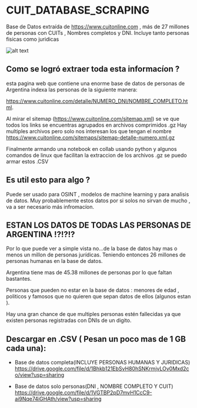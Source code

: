 # CUIT_DATABASE_SCRAPING
Base de Datos extraída de https://www.cuitonline.com , más de 27 millones de personas con CUITs , Nombres completos y DNI.
Incluye tanto personas fisicas como juridicas 


![alt text](https://www.cuitonline.com/images/logo-header.png)

## Como se logró extraer toda esta informacíon ?

esta pagina web que contiene una enorme base de datos de personas de Argentina indexa las personas de la siguiente manera:

https://www.cuitonline.com/detalle/NUMERO_DNI/NOMBRE_COMPLETO.html.

Al mirar el sitemap (https://www.cuitonline.com/sitemap.xml) se ve que todos los links se encuentras agrupados en archivos comprimidos .gz
Hay multiples archivos pero solo nos interesan los que tengan el nombre https://www.cuitonline.com/sitemaps/sitemap-detalle-numero.xml.gz

Finalmente armando una notebook en collab usando python y algunos comandos de linux que facilitan la extraccion de los archivos .gz se puedo armar estos .CSV

## Es util esto para algo ?

Puede ser usado para OSINT , modelos de machine learning y para analisis de datos. Muy probablemente estos datos por si solos no sirvan de mucho , va a ser necesario más infromacíon.

## ESTAN LOS DATOS DE TODAS LAS PERSONAS DE ARGENTINA !?!?!?

Por lo que puede ver a simple vista no...de la base de datos hay mas o menos un millon de personas jurídicas. Teniendo entonces 26 millones de personas humanas en la base de datos.

Argentina tiene mas de 45.38 millones de personas por lo que faltan bastantes. 

Personas que pueden no estar en la base de datos : menores de edad , politicos y famosos que no quieren que sepan datos de ellos (algunos estan ).

Hay una gran chance de que multiples personas estén fallecidas ya que existen personas registradas con DNIs de un digito.

## Descargar en .CSV ( Pesan un poco mas de 1 GB cada una):

* Base de datos completa(INCLUYE PERSONAS HUMANAS Y JURIDICAS)
https://drive.google.com/file/d/1Bhkb121EbSvH80hSNKrmjvLOv0Mxd2co/view?usp=sharing

* Base de datos solo personas(DNI , NOMBRE COMPLETO Y CUIT)
https://drive.google.com/file/d/1VGTBP2pD7mvH1CcC9-ai9Nqe74iGHAth/view?usp=sharing
